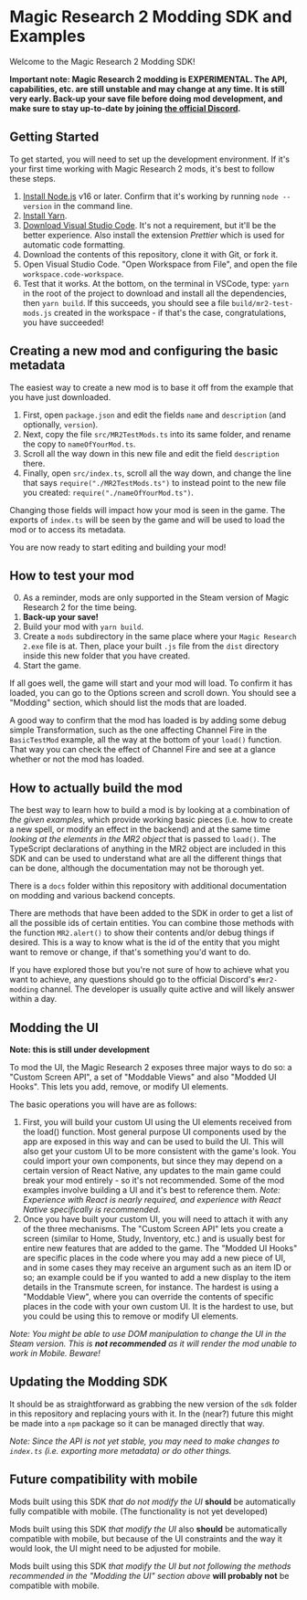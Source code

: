 # Magic Research 2 Modding SDK and Examples

Welcome to the Magic Research 2 Modding SDK!

**Important note: Magic Research 2 modding is EXPERIMENTAL. The API, capabilities, etc. are still unstable and may change at any time. It is still very early. Back-up your save file before doing mod development, and make sure to stay up-to-date by joining [the official Discord](https://discord.gg/bPhGsaqR9d).**

## Getting Started

To get started, you will need to set up the development environment. If it's your first time working with Magic Research 2 mods, it's best to follow these steps.

1. [Install Node.js](https://nodejs.org/en) v16 or later. Confirm that it's working by running `node --version` in the command line.
2. [Install Yarn](https://classic.yarnpkg.com/lang/en/docs/install/).
3. [Download Visual Studio Code](https://code.visualstudio.com/download). It's not a requirement, but it'll be the better experience. Also install the extension _Prettier_ which is used for automatic code formatting.
4. Download the contents of this repository, clone it with Git, or fork it.
5. Open Visual Studio Code. "Open Workspace from File", and open the file `workspace.code-workspace`.
6. Test that it works. At the bottom, on the terminal in VSCode, type: `yarn` in the root of the project to download and install all the dependencies, then `yarn build`. If this succeeds, you should see a file `build/mr2-test-mods.js` created in the workspace - if that's the case, congratulations, you have succeeded!

## Creating a new mod and configuring the basic metadata

The easiest way to create a new mod is to base it off from the example that you have just downloaded.

1. First, open `package.json` and edit the fields `name` and `description` (and optionally, `version`).
2. Next, copy the file `src/MR2TestMods.ts` into its same folder, and rename the copy to `nameOfYourMod.ts`.
3. Scroll all the way down in this new file and edit the field `description` there.
4. Finally, open `src/index.ts`, scroll all the way down, and change the line that says `require("./MR2TestMods.ts")` to instead point to the new file you created: `require("./nameOfYourMod.ts")`.

Changing those fields will impact how your mod is seen in the game. The exports of `index.ts` will be seen by the game and will be used to load the mod or to access its metadata.

You are now ready to start editing and building your mod!

## How to test your mod

0. As a reminder, mods are only supported in the Steam version of Magic Research 2 for the time being.
1. **Back-up your save!**
2. Build your mod with `yarn build`.
3. Create a `mods` subdirectory in the same place where your `Magic Research 2.exe` file is at. Then, place your built `.js` file from the `dist` directory inside this new folder that you have created.
4. Start the game.

If all goes well, the game will start and your mod will load. To confirm it has loaded, you can go to the Options screen and scroll down. You should see a "Modding" section, which should list the mods that are loaded.

A good way to confirm that the mod has loaded is by adding some debug simple Transformation, such as the one affecting Channel Fire in the `BasicTestMod` example, all the way at the bottom of your `load()` function. That way you can check the effect of Channel Fire and see at a glance whether or not the mod has loaded.

## How to actually build the mod

The best way to learn how to build a mod is by looking at a combination of _the given examples_, which provide working basic pieces (i.e. how to create a new spell, or modify an effect in the backend) and at the same time _looking at the elements in the MR2 object_ that is passed to `load()`. The TypeScript declarations of anything in the MR2 object are included in this SDK and can be used to understand what are all the different things that can be done, although the documentation may not be thorough yet.

There is a `docs` folder within this repository with additional documentation on modding and various backend concepts.

There are methods that have been added to the SDK in order to get a list of all the possible ids of certain entities. You can combine those methods with the function `MR2.alert()` to show their contents and/or debug things if desired. This is a way to know what is the id of the entity that you might want to remove or change, if that's something you'd want to do.

If you have explored those but you're not sure of how to achieve what you want to achieve, any questions should go to the official Discord's `#mr2-modding` channel. The developer is usually quite active and will likely answer within a day.

## Modding the UI

**Note: this is still under development**

To mod the UI, the Magic Research 2 exposes three major ways to do so: a "Custom Screen API", a set of "Moddable Views" and also "Modded UI Hooks". This lets you add, remove, or modify UI elements.

The basic operations you will have are as follows:

1. First, you will build your custom UI using the UI elements received from the load() function. Most general purpose UI components used by the app are exposed in this way and can be used to build the UI. This will also get your custom UI to be more consistent with the game's look. You could import your own components, but since they may depend on a certain version of React Native, any updates to the main game could break your mod entirely - so it's not recommended. Some of the mod examples involve building a UI and it's best to reference them. _Note: Experience with React is nearly required, and experience with React Native specifically is recommended._
2. Once you have built your custom UI, you will need to attach it with any of the three mechanisms. The "Custom Screen API" lets you create a screen (similar to Home, Study, Inventory, etc.) and is usually best for entire new features that are added to the game. The "Modded UI Hooks" are specific places in the code where you may add a new piece of UI, and in some cases they may receive an argument such as an item ID or so; an example could be if you wanted to add a new display to the item details in the Transmute screen, for instance. The hardest is using a "Moddable View", where you can override the contents of specific places in the code with your own custom UI. It is the hardest to use, but you could be using this to remove or modify UI elements.

_Note: You might be able to use DOM manipulation to change the UI in the Steam version. This is **not recommended** as it will render the mod unable to work in Mobile. Beware!_

## Updating the Modding SDK

It should be as straightforward as grabbing the new version of the `sdk` folder in this repository and replacing yours with it. In the (near?) future this might be made into a `npm` package so it can be managed directly that way.

_Note: Since the API is not yet stable, you may need to make changes to `index.ts` (i.e. exporting more metadata) or do other things._

## Future compatibility with mobile

Mods built using this SDK _that do not modify the UI_ **should** be automatically fully compatible with mobile. (The functionality is not yet developed)

Mods built using this SDK _that modify the UI_ also **should** be automatically compatible with mobile, but because of the UI constraints and the way it would look, the UI might need to be adjusted for mobile.

Mods built using this SDK _that modify the UI but not following the methods recommended in the "Modding the UI" section above_ **will probably not** be compatible with mobile.
